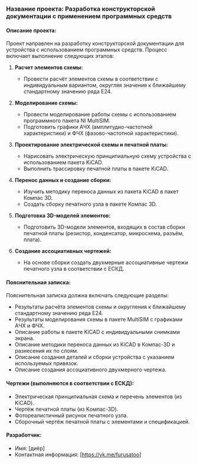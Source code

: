 ### Название проекта: Разработка конструкторской документации с применением программных средств

#### Описание проекта:
Проект направлен на разработку конструкторской документации для устройства с использованием программных средств. Процесс включает выполнение следующих этапов:

1. **Расчет элементов схемы:**
   - Провести расчёт элементов схемы в соответствии с индивидуальным вариантом, округляя значения к ближайшему стандартному значению ряда Е24.

2. **Моделирование схемы:**
   - Провести моделирование работы схемы с использованием программного пакета NI MultiSIM.
   - Подготовить графики АЧХ (амплитудно-частотной характеристики) и ФЧХ (фазово-частотной характеристики).

3. **Проектирование электрической схемы и печатной платы:**
   - Нарисовать электрическую принципиальную схему устройства с использованием пакета KiCAD.
   - Выполнить трассировку печатной платы в пакете KiCAD.

4. **Перенос данных и создание сборки:**
   - Изучить методику переноса данных из пакета KiCAD в пакет Компас 3D.
   - Создать сборку печатного узла в пакете Компас 3D.

5. **Подготовка 3D-моделей элементов:**
   - Подготовить 3D-модели элементов, входящих в состав сборки печатной платы (резистор, конденсатор, микросхема, разъём, плата).

6. **Создание ассоциативных чертежей:**
   - На основе сборки создать двухмерные ассоциативные чертежи печатного узла в соответствии с ЕСКД.

#### Пояснительная записка:
Пояснительная записка должна включать следующие разделы:

- Результаты расчёта элементов схемы и округления к ближайшему стандартному значению ряда Е24.
- Результаты моделирования схемы в пакете MultiSIM с графиками АЧХ и ФЧХ.
- Описание работы в пакете KiCAD с индивидуальными снимками экрана.
- Описание методики переноса данных из KiCAD в Компас-3D и разнесения их по слоям.
- Описание создания деталей и сборки устройства с указанием используемых привязок.
- Описание создания ассоциативного двухмерного чертежа.

#### Чертежи (выполняются в соответствии с ЕСКД):
- Электрическая принципиальная схема и перечень элементов (из KiCAD).
- Чертёж печатной платы (из Kомпас-3D).
- Фотореалистичный рисунок печатного узла.
- Сборочный чертёж печатной платы с элементами и спецификацией.

#### Разработчик:
- Имя: [диёр]
- Контактная информация: [https://vk.me/furusatoo]

